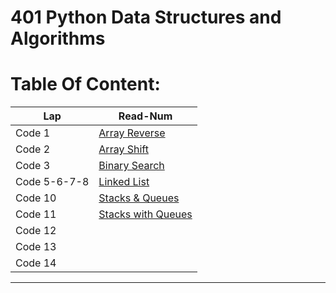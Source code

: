 # 401 Python Data Structures and Algorithms

# Table Of Content:
|       Lap         | Read-Num                                                                              |  
|  --------------   | -----------------------------------------------------------------------------------   | 
|    Code 1         | [Array Reverse](https://github.com/omarXzain/data-structures-and-algorithms-401/tree/master/data_structures_and_algorithms/challenges/array_reverse)| 
|    Code 2         | [Array Shift](https://github.com/omarXzain/data-structures-and-algorithms-401/tree/master/data_structures_and_algorithms/challenges/arrayShift)| 
|    Code 3         | [Binary Search](https://github.com/omarXzain/data-structures-and-algorithms-401/tree/master/data_structures_and_algorithms/challenges/array_binary_search)| 
|    Code 5-6-7-8   | [Linked List](https://github.com/omarXzain/data-structures-and-algorithms-401/tree/master/data_structures_and_algorithms/data_structures/linked_list)| 
|    Code 10        | [Stacks & Queues](https://github.com/omarXzain/data-structures-and-algorithms-401/tree/master/data_structures_and_algorithms/data_structures/stacks_and_queues)| 
|    Code 11        | [Stacks with Queues](https://github.com/omarXzain/data-structures-and-algorithms-401/tree/master/data_structures_and_algorithms/data_structures/queue_with_stacks)| 
|    Code 12        | []()| 
|    Code 13        | []()| 
|    Code 14        | []()| 

---------------------------


